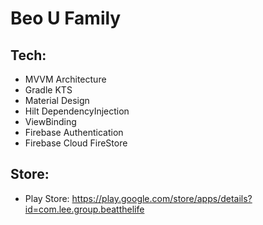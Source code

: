 # Beo U Family


## Tech:
- MVVM Architecture
- Gradle KTS
- Material Design
- Hilt DependencyInjection
- ViewBinding
- Firebase Authentication
- Firebase Cloud FireStore

## Store:
- Play Store: https://play.google.com/store/apps/details?id=com.lee.group.beatthelife